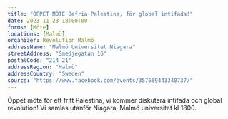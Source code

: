 ```yaml
---
title: "ÖPPET MÖTE Befria Palestina, för global intifada!"
date: 2023-11-23 18:00:00
forms: [Möte]
locations: [Malmö]
organizer: Revolution Malmö
addressName: "Malmö Universitet Niagara"
streetAddress: "Smedjegatan 16"
postalCode: "214 21"
addressRegion: "Malmö"
addressCountry: "Sweden"
source: "https://www.facebook.com/events/357669443340737/"
---
```

Öppet möte för ett fritt Palestina, vi kommer diskutera intifada och global revolution! Vi samlas utanför Niagara, Malmö universitet kl 1800.